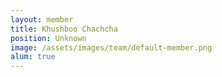 ```yaml
---
layout: member
title: Khushboo Chachcha
position: Unknown
image: /assets/images/team/default-member.png
alum: true
---
```


